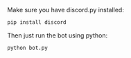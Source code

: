 Make sure you have discord.py installed:
```bash
pip install discord
```

Then just run the bot using python:
```bash
python bot.py
```
